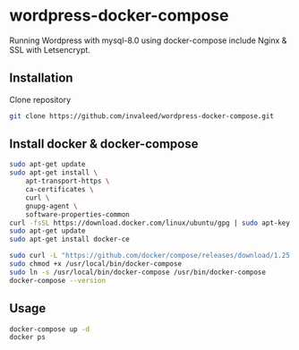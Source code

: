 # wordpress-docker-compose

Running Wordpress with mysql-8.0 using docker-compose include Nginx & SSL with Letsencrypt.

## Installation

Clone repository

```bash
git clone https://github.com/invaleed/wordpress-docker-compose.git
```

## Install docker & docker-compose

```bash
sudo apt-get update
sudo apt-get install \
    apt-transport-https \
    ca-certificates \
    curl \
    gnupg-agent \
    software-properties-common
curl -fsSL https://download.docker.com/linux/ubuntu/gpg | sudo apt-key add -
sudo apt-get update
sudo apt-get install docker-ce
```

```bash
sudo curl -L "https://github.com/docker/compose/releases/download/1.25.4/docker-compose-$(uname -s)-$(uname -m)" -o /usr/local/bin/docker-compose
sudo chmod +x /usr/local/bin/docker-compose
sudo ln -s /usr/local/bin/docker-compose /usr/bin/docker-compose
docker-compose --version
```

## Usage

```bash
docker-compose up -d
docker ps

```

